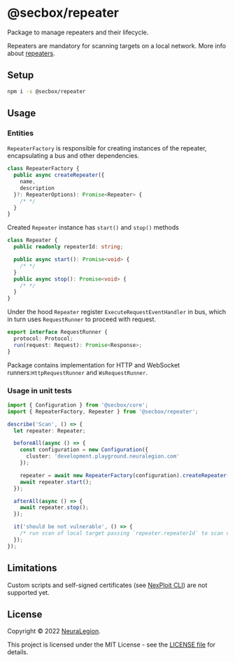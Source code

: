 # @secbox/repeater

Package to manage repeaters and their lifecycle.

Repeaters are mandatory for scanning targets on a local network.
More info about [repeaters](https://docs.brightsec.com/docs/on-premises-repeater-local-agent).

## Setup

```bash
npm i -s @secbox/repeater
```

## Usage

### Entities

`RepeaterFactory` is responsible for creating instances of the repeater,
encapsulating a bus and other dependencies.

```ts
class RepeaterFactory {
  public async createRepeater({
    name,
    description
  }?: RepeaterOptions): Promise<Repeater> {
    /* */
  }
}
```

Created `Repeater` instance has `start()` and `stop()` methods

```ts
class Repeater {
  public readonly repeaterId: string;

  public async start(): Promise<void> {
    /* */
  }
  public async stop(): Promise<void> {
    /* */
  }
}
```

Under the hood `Repeater` register `ExecuteRequestEventHandler` in bus,
which in turn uses `RequestRunner` to proceed with request.

```ts
export interface RequestRunner {
  protocol: Protocol;
  run(request: Request): Promise<Response>;
}
```

Package contains implementation for HTTP and WebSocket runners:`HttpRequestRunner` and `WsRequestRunner`.

### Usage in unit tests

```ts
import { Configuration } from '@secbox/core';
import { RepeaterFactory, Repeater } from '@secbox/repeater';

describe('Scan', () => {
  let repeater: Repeater;

  beforeAll(async () => {
    const configuration = new Configuration({
      cluster: 'development.playground.neuralegion.com'
    });

    repeater = await new RepeaterFactory(configuration).createRepeater();
    await repeater.start();
  });

  afterAll(async () => {
    await repeater.stop();
  });

  it('should be not vulnerable', () => {
    /* run scan of local target passing `repeater.repeaterId` to scan config */
  });
});
```

## Limitations

Custom scripts and self-signed certificates
(see [NexPloit CLI](https://www.npmjs.com/package/@neuralegion/nexploit-cli)) are not supported yet.

## License

Copyright © 2022 [NeuraLegion](https://github.com/NeuraLegion).

This project is licensed under the MIT License - see the [LICENSE file](LICENSE) for details.
